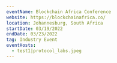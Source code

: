 ```yaml
---
eventName: Blockchain Africa Conference 
website: https://blockchainafrica.co/
location: Johannesburg, South Africa
startDate: 03/19/2022
endDate: 03/23/2022
tag: Industry Event
eventHosts:
  - test1|protocol_labs.jpeg
---
```

